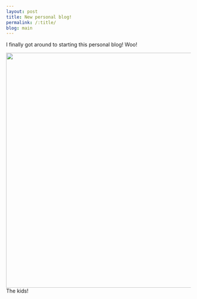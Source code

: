 ```yaml
---
layout: post
title: New personal blog!
permalink: /:title/
blog: main
---
```


I finally got around to starting this personal blog! Woo!

<img src="http://i.imgur.com/nbpvBZE.png" height="640px" />
<label>The kids!</label>
